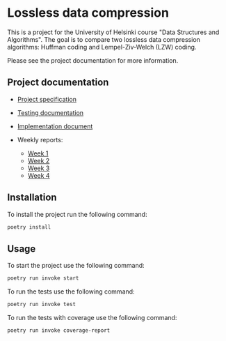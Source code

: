 # Lossless data compression

This is a project for the University of Helsinki course "Data Structures and Algorithms". The goal is to compare two lossless data compression algorithms: Huffman coding and Lempel-Ziv-Welch (LZW) coding.

Please see the project documentation for more information.

## Project documentation

- [Project specification](documentation/project-specification.md)
- [Testing documentation](documentation/test-documentation.md)
- [Implementation document](documentation/implementation-document.md)

- Weekly reports:
  - [Week 1](documentation/weekly-report-1.md)
  - [Week 2](documentation/weekly-report-2.md)
  - [Week 3](documentation/weekly-report-3.md)
  - [Week 4](documentation/weekly-report-4.md)

## Installation

To install the project run the following command:

```bash
poetry install
```

## Usage

To start the project use the following command:

```bash
poetry run invoke start
```

To run the tests use the following command:

```bash
poetry run invoke test
```

To run the tests with coverage use the following command:

```bash
poetry run invoke coverage-report
```
